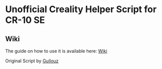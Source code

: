 # Unofficial Creality Helper Script for CR-10 SE


## Wiki

The guide on how to use it is available here: [Wiki](https://guilouz.github.io/Creality-K1-Series/)

Original Script by [Guilouz](https://github.com/Guilouz/Creality-Helper-Script)
<br />
